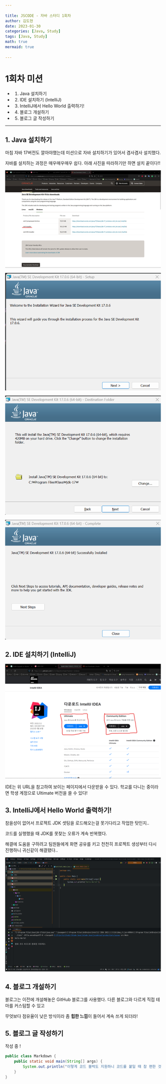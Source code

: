 ```yaml
---

title: JSCODE - 자바 스터디 1회차
author: 김도현
date: 2023-01-30
categories: [Java, Study]
tags: [Java, Study]
math: true
mermaid: true

---
```


# 1회차 미션

- 1. Java 설치하기

- 2. IDE 설치하기 (IntelliJ)

- 3. IntelliJ에서 Hello World 출력하기!

- 4. 블로그 개설하기

- 5. 블로그 글 작성하기

---

## 1. Java 설치하기

마침 자바 17버전도 깔아야했는데 미션으로 자바 설치하기가 있어서 겸사겸사 설치했다.

자바를 설치하는 과정은 매우매우매우 쉽다. 아래 사진을 따라하기만 하면 설치 끝이다!!

![img.png](https://github.com/K-Diger/K-Diger.github.io/blob/main/images/jscode/week1/img.png?raw=true)

![img_1.png](https://github.com/K-Diger/K-Diger.github.io/blob/main/images/jscode/week1/img_1.png?raw=true)

![img_2.png](https://github.com/K-Diger/K-Diger.github.io/blob/main/images/jscode/week1/img_2.png?raw=true)

![img_3.png](https://github.com/K-Diger/K-Diger.github.io/blob/main/images/jscode/week1/img_3.png?raw=true)

## 2. IDE 설치하기 (IntelliJ)

![img_4.png](https://github.com/K-Diger/K-Diger.github.io/blob/main/images/jscode/week1/img_4.png?raw=true)

IDE는 위 URL을 참고하여 보이는 페이지에서 다운받을 수 있다. 학교를 다니는 중이라면 학생 계정으로 Ultimate 버전을 쓸 수 있다!

## 3. IntelliJ에서 Hello World 출력하기!

참을성이 없어서 프로젝트 JDK 셋팅을 로드해오는걸 못기다리고 작업한 탓인지..

코드를 실행했을 때 JDK를 못찾는 오류가 계속 반복했다.

해결에 도움을 구하려고 팀원들에게 화면 공유를 키고 천천히 프로젝트 생성부터 다시 진행하니 귀신같이 해결됐다..

![img_5.png](https://github.com/K-Diger/K-Diger.github.io/blob/main/images/jscode/week1/img_5.png?raw=true)

## 4. 블로그 개설하기

블로그는 이전에 개설해놓은 GitHub 블로그를 사용했다. 다른 블로그와 다르게 직접 테마를 커스텀할 수 있고

무엇보다 점유율이 낮은 방식이라 좀 **힙한 느낌**이 들어서 계속 쓰게 되더라!

## 5. 블로그 글 작성하기

작성 중 !

```java
public class Markdown {
    public static void main(String[] args) {
        System.out.println("이렇게 코드 블럭도 지원하니 코드를 붙일 때 참 편한 것 같다!");
    }
}
```
